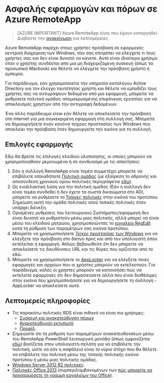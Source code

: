 
<properties
    pageTitle="Ασφαλούς εφαρμογών και πόρων σε Azure RemoteApp | Microsoft Azure"
    description="Μάθετε πώς μπορείτε να κλειδώσετε, εφαρμογών και πόρων σε Azure RemoteApp"
    services="remoteapp"
    documentationCenter=""
    authors="lizap"
    manager="mbaldwin" />

<tags
    ms.service="remoteapp"
    ms.workload="compute"
    ms.tgt_pltfrm="na"
    ms.devlang="na"
    ms.topic="article"
    ms.date="08/15/2016"
    ms.author="elizapo" />



# <a name="secure-apps-and-resources-in-azure-remoteapp"></a>Ασφαλής εφαρμογών και πόρων σε Azure RemoteApp

> [AZURE.IMPORTANT]
> Azure RemoteApp είναι που έχουν καταργηθεί. Διαβάστε την [ανακοίνωση](https://go.microsoft.com/fwlink/?linkid=821148) για λεπτομέρειες.

Azure RemoteApp παρέχει στους χρήστες πρόσβαση σε εφαρμογές κεντρική διαχείριση των Windows, που σας επιτρέπει να ελέγχετε τι τους χρήστες σας και δεν είναι δυνατό να κάνετε.  Αυτό είναι ιδιαίτερα χρήσιμο όταν ο χρήστης συνδέεται από μια μη διαχειριζόμενη συσκευή (όπως τα προσωπικά Macbook) και θέλετε να ελέγχετε την πρόσβαση χρήστη ή εμπειρία.

Για παράδειγμα, εάν χρησιμοποιείτε την υπηρεσία καταλόγου Active Directory για τον έλεγχο ταυτότητας χρήστη και θέλετε να εμποδίζει τους χρήστες σας να αντιγράψουν δεδομένα από μια εφαρμογή, μπορείτε να ρυθμίσετε πολιτική ομάδας απομακρυσμένης επιφάνειας εργασίας για να αποκλεισμός χρηστών από την αντιγραφή δεδομένων.

Ένα άλλο παράδειγμα είναι εάν θέλετε να αποκλείσετε την πρόσβαση στο internet για μια συγκεκριμένη εφαρμογή στη συλλογή σας. Μπορείτε να δημιουργήσετε έναν κανόνα τείχους προστασίας των Windows που αποκλείει την πρόσβαση όταν δημιουργείτε την εικόνα για τη συλλογή.

## <a name="implementation-options"></a>Επιλογές εφαρμογής

  Εδώ θα βρείτε τις επιλογές κλειδιού υλοποίησης, οι οποίες μπορούν να χρησιμοποιηθούν μεμονωμένα ή σε συνδυασμό με τις απαιτήσεις:

1.  Εάν η συλλογή RemoteApp είναι τομέα συμμετέχει μπορείτε να επιβάλετε οποιαδήποτε [Πολιτική ομάδας](https://technet.microsoft.com/library/cc725828.aspx) (με εξαίρεση το αδρανής και αποσύνδεση χρονικού ορίου πολιτικές περιγράφεται [εδώ](../azure-subscription-service-limits.md)).
2.  Ως εναλλακτική λύση για την πολιτική ομάδας (Εάν η συλλογή δεν είναι τομέα συνδεθεί ή δεν έχετε τα σωστά δικαιώματα στο AD), μπορείτε να ρυθμίσετε το [Τοπικές πολιτικές](https://technet.microsoft.com/library/cc775702.aspx) στην εικόνα του προτύπου.  Σημείωση αυτή την ομάδα πολιτικές ατού τοπικές πολιτικές όταν υπάρχει διένεξη.
3.  Ορισμένες ρυθμίσεις του λειτουργικού Συστήματος/εφαρμογή δεν είναι δυνατό να ρυθμιστούν μέσω μιας πολιτικής, αλλά μπορεί να είναι μέσω του κλειδιού μητρώου, χρησιμοποιώντας το [εργαλείο RegEdit](./remoteapp-hybridtrouble.md) κατά τη ρύθμιση των παραμέτρων σας εικόνα προτύπου.
4.  Μπορείτε να χρησιμοποιήσετε [Τείχος προστασίας των Windows](http://windows.microsoft.com/en-US/windows-8/Windows-Firewall-from-start-to-finish) για να ελέγξετε την πρόσβαση στο δίκτυο προς και από τον υπολογιστή όπου εκτελείται η εφαρμογή. Απλώς βεβαιωθείτε ότι δεν μπορείτε να αποκλείσετε τις διευθύνσεις URL και τις θύρες που ορίζονται από το εδώ.
5.  Μπορείτε να χρησιμοποιήσετε το [AppLocker](https://technet.microsoft.com/library/hh831440.aspx) για να ελέγξετε ποιες εφαρμογές και αρχείων που οι χρήστες μπορούν να εκτελεστούν. Για παράδειγμα, καλές οι χρήστες μπορούν να κατανοήσει πώς να εκτελείτε εφαρμογές ότι δεν δημοσιεύσετε αλλά που είναι διαθέσιμες στην εικόνα που χρησιμοποιήσατε για να δημιουργήσετε τη συλλογή - AppLocker να αποκλείσετε αυτό.

## <a name="detailed-information"></a>Λεπτομερείς πληροφορίες

- Τις παρακάτω πολιτικές RDS είναι πιθανό να είναι πιο χρήσιμες:
    - [Συσκευή και ανακατεύθυνση πόρων](https://technet.microsoft.com/library/ee791794.aspx)
    - [Ανακατεύθυνση εκτυπωτή](https://technet.microsoft.com/library/ee791784.aspx)
    - [Προφίλ](https://technet.microsoft.com/library/ee791865.aspx).
- Σημειώστε ότι τη ρύθμιση των παραμέτρων ανακατευθύνσεων μέσω του RemoteApp PowerShell λειτουργική μονάδα (όπως εμφανίζεται [εδώ](./remoteapp-redirection.md)) βασίζεται στον υπολογιστή-πελάτη για να επιβάλετε την πολιτική, ώστε να εάν η ασφάλεια είναι το κύριο στόχο που θα θέλετε να επιβάλετε την πολιτική μέσω της τοπικής πολιτικής εικόνα προτύπου ή μέσω μιας πολιτικής ομάδας.
- [Windows Server 2012 R2 πολιτικές](https://technet.microsoft.com/library/hh831791.aspx).
- [Πολιτικές Office 2013](https://technet.microsoft.com/library/cc178969.aspx) (συμπεριλαμβανομένων των [πώς μπορείτε να προσαρμόσετε τη γραμμή εργαλείων του Office](https://technet.microsoft.com/library/cc179143.aspx)).
